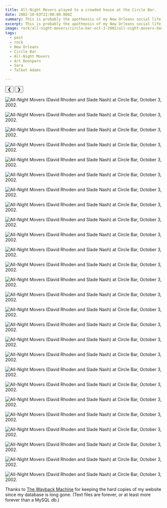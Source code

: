 ```yaml
---
title: All-Night Movers played to a crowded house at the Circle Bar.
date: 2002-10-03T22:00:00.000Z
summary: This is probably the apotheosis of my New Orleans social life, back when I had one.
excerpt: This is probably the apotheosis of my New Orleans social life, back when I had one.
image: rock/all-night-movers/circle-bar-oct-3-2002/all-night-movers-davetalktoit.jpg
tags:
  - post 
  - rock
  - New Orleans
  - Circle Bar
  - All-Night Movers
  - Art Boonparn
  - Sara
  - Talbot Adams

---
```



<div id="viewport">
    <button id="buttonPrevious">&#10094;</button>
    <button id="buttonNext">&#10095;</button>

![All-Night Movers (David Rhoden and Slade Nash) at Circle Bar, October 3, 2002.](/static/img/rock/all-night-movers/circle-bar-oct-3-2002/all-night-movers-davetalktoit.jpg "All-Night Movers (David Rhoden and Slade Nash) at Circle Bar, October 3, 2002.")

![All-Night Movers (David Rhoden and Slade Nash) at Circle Bar, October 3, 2002.](/static/img/rock/all-night-movers/circle-bar-oct-3-2002/all-night-movers-davetheessence.jpg "All-Night Movers (David Rhoden and Slade Nash) at Circle Bar, October 3, 2002.")

![All-Night Movers (David Rhoden and Slade Nash) at Circle Bar, October 3, 2002.](/static/img/rock/all-night-movers/circle-bar-oct-3-2002/anm-circle-bar-artboonparn.jpg "All-Night Movers (David Rhoden and Slade Nash) at Circle Bar, October 3, 2002.")

![All-Night Movers (David Rhoden and Slade Nash) at Circle Bar, October 3, 2002.](/static/img/rock/all-night-movers/circle-bar-oct-3-2002/anm-circle-bar-clock.jpg "All-Night Movers (David Rhoden and Slade Nash) at Circle Bar, October 3, 2002.")

![All-Night Movers (David Rhoden and Slade Nash) at Circle Bar, October 3, 2002.](/static/img/rock/all-night-movers/circle-bar-oct-3-2002/anm-circle-bar-earlyinset.jpg "All-Night Movers (David Rhoden and Slade Nash) at Circle Bar, October 3, 2002.")

![All-Night Movers (David Rhoden and Slade Nash) at Circle Bar, October 3, 2002.](/static/img/rock/all-night-movers/circle-bar-oct-3-2002/anm-circle-bar-kidsdance.jpg "All-Night Movers (David Rhoden and Slade Nash) at Circle Bar, October 3, 2002.")

![All-Night Movers (David Rhoden and Slade Nash) at Circle Bar, October 3, 2002.](/static/img/rock/all-night-movers/circle-bar-oct-3-2002/anm-circle-bar-menmatt.jpg "All-Night Movers (David Rhoden and Slade Nash) at Circle Bar, October 3, 2002.")

![All-Night Movers (David Rhoden and Slade Nash) at Circle Bar, October 3, 2002.](/static/img/rock/all-night-movers/circle-bar-oct-3-2002/anm-circle-bar-menmatt2.jpg "All-Night Movers (David Rhoden and Slade Nash) at Circle Bar, October 3, 2002.")

![All-Night Movers (David Rhoden and Slade Nash) at Circle Bar, October 3, 2002.](/static/img/rock/all-night-movers/circle-bar-oct-3-2002/anm-circle-bar-moessence.jpg "All-Night Movers (David Rhoden and Slade Nash) at Circle Bar, October 3, 2002.")

![All-Night Movers (David Rhoden and Slade Nash) at Circle Bar, October 3, 2002.](/static/img/rock/all-night-movers/circle-bar-oct-3-2002/anm-circle-bar-morechin.jpg "All-Night Movers (David Rhoden and Slade Nash) at Circle Bar, October 3, 2002.")

![All-Night Movers (David Rhoden and Slade Nash) at Circle Bar, October 3, 2002.](/static/img/rock/all-night-movers/circle-bar-oct-3-2002/anm-circle-bar-mowoog.jpg "All-Night Movers (David Rhoden and Slade Nash) at Circle Bar, October 3, 2002.")

![All-Night Movers (David Rhoden and Slade Nash) at Circle Bar, October 3, 2002.](/static/img/rock/all-night-movers/circle-bar-oct-3-2002/anm-circle-bar-mywatch.jpg "All-Night Movers (David Rhoden and Slade Nash) at Circle Bar, October 3, 2002.")

![All-Night Movers (David Rhoden and Slade Nash) at Circle Bar, October 3, 2002.](/static/img/rock/all-night-movers/circle-bar-oct-3-2002/anm-circle-bar-pointing.jpg "All-Night Movers (David Rhoden and Slade Nash) at Circle Bar, October 3, 2002.")

![All-Night Movers (David Rhoden and Slade Nash) at Circle Bar, October 3, 2002.](/static/img/rock/all-night-movers/circle-bar-oct-3-2002/anm-circle-bar-preachin.jpg "All-Night Movers (David Rhoden and Slade Nash) at Circle Bar, October 3, 2002.")

![All-Night Movers (David Rhoden and Slade Nash) at Circle Bar, October 3, 2002.](/static/img/rock/all-night-movers/circle-bar-oct-3-2002/anm-circle-bar-sara.jpg "All-Night Movers (David Rhoden and Slade Nash) at Circle Bar, October 3, 2002.")

![All-Night Movers (David Rhoden and Slade Nash) at Circle Bar, October 3, 2002.](/static/img/rock/all-night-movers/circle-bar-oct-3-2002/anm-circle-bar-shoutin.jpg "All-Night Movers (David Rhoden and Slade Nash) at Circle Bar, October 3, 2002.")

![All-Night Movers (David Rhoden and Slade Nash) at Circle Bar, October 3, 2002.](/static/img/rock/all-night-movers/circle-bar-oct-3-2002/anm-circle-bar-slademaracas.jpg "All-Night Movers (David Rhoden and Slade Nash) at Circle Bar, October 3, 2002.")

![All-Night Movers (David Rhoden and Slade Nash) at Circle Bar, October 3, 2002.](/static/img/rock/all-night-movers/circle-bar-oct-3-2002/anm-circle-bar-sladeohead.jpg "All-Night Movers (David Rhoden and Slade Nash) at Circle Bar, October 3, 2002.")

![All-Night Movers (David Rhoden and Slade Nash) at Circle Bar, October 3, 2002.](/static/img/rock/all-night-movers/circle-bar-oct-3-2002/anm-circle-bar-sladerockin.jpg "All-Night Movers (David Rhoden and Slade Nash) at Circle Bar, October 3, 2002.")

![All-Night Movers (David Rhoden and Slade Nash) at Circle Bar, October 3, 2002.](/static/img/rock/all-night-movers/circle-bar-oct-3-2002/anm-circle-bar-stringbuster.jpg "All-Night Movers (David Rhoden and Slade Nash) at Circle Bar, October 3, 2002.")

![All-Night Movers (David Rhoden and Slade Nash) at Circle Bar, October 3, 2002.](/static/img/rock/all-night-movers/circle-bar-oct-3-2002/anm-circle-bar-sweetsara.jpg "All-Night Movers (David Rhoden and Slade Nash) at Circle Bar, October 3, 2002.")

![All-Night Movers (David Rhoden and Slade Nash) at Circle Bar, October 3, 2002.](/static/img/rock/all-night-movers/circle-bar-oct-3-2002/anm-circle-bar-talktoit.jpg "All-Night Movers (David Rhoden and Slade Nash) at Circle Bar, October 3, 2002.")

![All-Night Movers (David Rhoden and Slade Nash) at Circle Bar, October 3, 2002.](/static/img/rock/all-night-movers/circle-bar-oct-3-2002/anm-circle-bar-theessence.jpg "All-Night Movers (David Rhoden and Slade Nash) at Circle Bar, October 3, 2002.")

![All-Night Movers (David Rhoden and Slade Nash) at Circle Bar, October 3, 2002.](/static/img/rock/all-night-movers/circle-bar-oct-3-2002/anm-circle-bar-woogy.jpg "All-Night Movers (David Rhoden and Slade Nash) at Circle Bar, October 3, 2002.")

![All-Night Movers (David Rhoden and Slade Nash) at Circle Bar, October 3, 2002.](/static/img/rock/all-night-movers/circle-bar-oct-3-2002/bholydaver.jpg "All-Night Movers (David Rhoden and Slade Nash) at Circle Bar, October 3, 2002.")

![All-Night Movers (David Rhoden and Slade Nash) at Circle Bar, October 3, 2002.](/static/img/rock/all-night-movers/circle-bar-oct-3-2002/etalbotbird.jpg "All-Night Movers (David Rhoden and Slade Nash) at Circle Bar, October 3, 2002.")

</div>
<div id="caption"></div>

Thanks to [The Wayback Machine](https://web.archive.org/web/20040204080957/http://www.allnightmovers.com/) for keeping the hard copies of my website since my database is long gone. (Text files are forever, or at least more forever than a MySQL db.)
